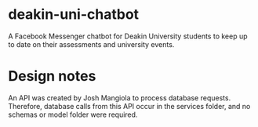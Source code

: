 # deakin-uni-chatbot
A Facebook Messenger chatbot for Deakin University students to keep up to date on their assessments and university events.

# Design notes
An API was created by Josh Mangiola to process database requests. Therefore, database calls from this API occur in the services folder, and no schemas or model folder were required.
